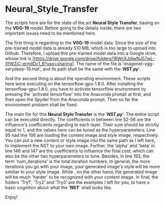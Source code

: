 # Neural_Style_Transfer
The scripts here are for the state of the art **Neural Style Transfer**, basing on the **VGG-19** model. Before going to the details inside, there are two important issues need to be mentioned here.  

The first thing is regarding to the **VGG-19** model data. Since the size of the pre-trained model data is already 510 MB, which is too large to upload into Github. Therefore, I upload this pre-trained model data into a Google drive, whose link is [https://drive.google.com/drive/folders/1RWcXJdjwNJ57wL-XfWZiC-ermIlDc1_8?usp=sharing]. The name of the file is 'imagenet-vgg-verydeep-19.mat', and its path shall be the same with the '**_NST.py_**'.  

And the second thing is about the operating environment. These scripts here were executing on the tensorflow-gpu-1.8.0. After installing the tensorflow-gpu-1.8.0, you have to activate tensorflow environment by pressing the 'activate tensorflow' into the Anaconda prompt at first, and then open the Spyder from the Anaconda prompt. Then so far the environment problem shall be fixed. 

The main file for this **Neural Style Transfer** is the '**_NST.py_**'. The entire script can be executed directly. The coefficients in between line 52-56 are the influence's coefficients regarding to each layer. Their sum should be strictly equal to 1, and the values here can be tuned as the hyperparameters. Line 95 nad line 106 are loading the content image and style image, respectively. You can put a new content or style image into the same path as I left here, to implement the NST to your own image. Further, the 'alpha' and 'beta' in line 146 and 147 are the coefficients to influence the final cost, which can also be the other two hyperparameters to tune. Besides, in line 193, the term 'num_iterations' is the total iteration numbers. In general, the more iterations you go with your image, your generated image's style will be more similiar to your style image. While , on the other hand, the generated image will be much 'harder' to be recognized with your content image. In final, the folders 'Try1', 'Try2' and 'Try3' are the examples I left for you, to have a basic cognition about what the '**NST**' shall looks like.  

Enjoy!
